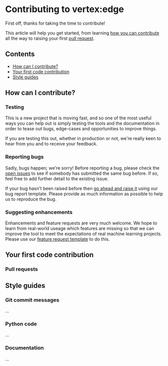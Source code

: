 # Contributing to vertex:edge

First off, thanks for taking the time to contribute!

This article will help you get started, from learning [how you can contribute](#how) all the way to raising your first [pull request](#firstcontrib).

## Contents

* [How can I contribute?](#how)
* [Your first code contribution](#firstcontrib)
* [Style guides](#styleguides)

<a name="how"></a>
## How can I contribute?

### Testing

This is a new project that is moving fast, and so one of the most useful ways you can help out is simply testing the tools and the documentation in order to tease out bugs, edge-cases and opportunities to improve things.

If you are testing this out, whether in production or not, we're really keen to hear from you and to receive your feedback.

### Reporting bugs

Sadly, bugs happen; we're sorry! Before reporting a bug, please check the [open issues](fuzzylabs/vertex-edge/issues) to see if somebody has submitted the same bug before. If so, feel free to add further detail to the existing issue.

If your bug hasn't been raised before then [go ahead and raise it](fuzzylabs/vertex-edge/issues/new?assignees=&labels=bug&template=bug_report.md&title=) using our bug report template. Please provide as much information as possible to help us to reproduce the bug.

### Suggesting enhancements

Enhancements and feature requests are very much welcome. We hope to learn from real-world useage which features are missing so that we can improve the tool to meet the expectations of real machine learning projects. Please use our [feature request template](fuzzylabs/vertex-edge/issues/new?assignees=&labels=enhancement&template=feature_request.md&title=) to do this.

<a name="firstcontrib"></a>
## Your first code contribution

### Pull requests

<a name="styleguide"></a>
## Style guides

### Git commit messages

...

### Python code

...

### Documentation

...
